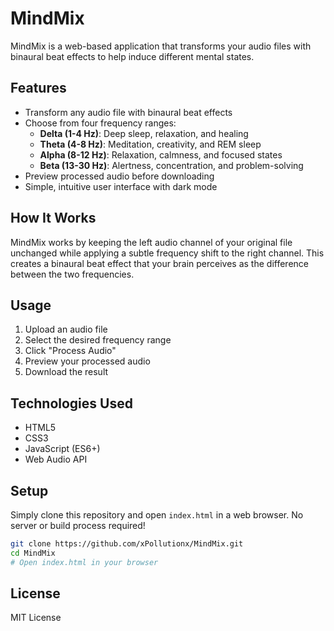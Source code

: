 # MindMix

MindMix is a web-based application that transforms your audio files with binaural beat effects to help induce different mental states.

## Features

- Transform any audio file with binaural beat effects
- Choose from four frequency ranges:
  - **Delta (1-4 Hz)**: Deep sleep, relaxation, and healing
  - **Theta (4-8 Hz)**: Meditation, creativity, and REM sleep
  - **Alpha (8-12 Hz)**: Relaxation, calmness, and focused states
  - **Beta (13-30 Hz)**: Alertness, concentration, and problem-solving
- Preview processed audio before downloading
- Simple, intuitive user interface with dark mode

## How It Works

MindMix works by keeping the left audio channel of your original file unchanged while applying a subtle frequency shift to the right channel. This creates a binaural beat effect that your brain perceives as the difference between the two frequencies.

## Usage

1. Upload an audio file
2. Select the desired frequency range
3. Click "Process Audio"
4. Preview your processed audio
5. Download the result

## Technologies Used

- HTML5
- CSS3
- JavaScript (ES6+)
- Web Audio API

## Setup

Simply clone this repository and open `index.html` in a web browser. No server or build process required!

```bash
git clone https://github.com/xPollutionx/MindMix.git
cd MindMix
# Open index.html in your browser
```

## License

MIT License 